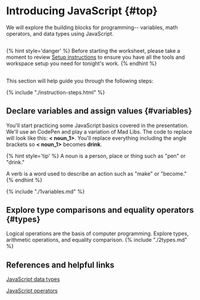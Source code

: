 # Introducing JavaScript {#top}
We will explore the building blocks for programming-- variables, math operators, and data types using JavaScript.

<!-- trick markdown to give me a little space between these two sections of text -->
## 
{% hint style='danger' %}
Before starting the worksheet, please take a moment to review [Setup instructions](/setup) to ensure you have all the tools and workspace setup you need for tonight's work.
{% endhint %}

<!-- trick markdown to give me a little space between these two sections of text -->
## 
This section will help guide you through the following steps:

{% include "./instruction-steps.html" %}


## Declare variables and assign values {#variables} <span class="navigate-top"><a href="#top" title="Take me to the top of page"><i class="fa fa-chevron-circle-up" aria-hidden="true"></i></a></span>
You'll start practicing some JavaScript basics covered in the presentation.  We'll use an CodePen and play a variation of Mad Libs. The code to replace will look like this: **< noun_1>**.  You'll replace everything including the angle brackets so **< noun_1>** becomes **drink**.

{% hint style='tip' %}
A noun is a person, place or thing such as "pen" or "drink."

A verb is a word used to describe an action such as "make" or "become."
{% endhint %}

{% include "./1variables.md" %}

## Explore type comparisons and equality operators {#types} <span class="navigate-top"><a href="#top" title="Take me to the top of page"><i class="fa fa-chevron-circle-up" aria-hidden="true"></i></a></span>
Logical operations are the basis of computer programming. Explore types, arithmetic operations, and equality comparison.
{% include "./2types.md" %}

<!-- trick markdown to give me a little space between these two sections of text -->
## 


<!-- trick markdown to give me a little space between these two sections of text -->
## 
## References and helpful links <span class="navigate-top"><a href="#top" title="Take me to the top of page"><i class="fa fa-chevron-circle-up" aria-hidden="true"></i></a></span>
[JavaScript data types](https://developer.mozilla.org/en-US/docs/Web/JavaScript/Data_structures)

[JavaScript operators](https://developer.mozilla.org/en-US/docs/Web/JavaScript/Reference/Operators/Arithmetic_Operators)


